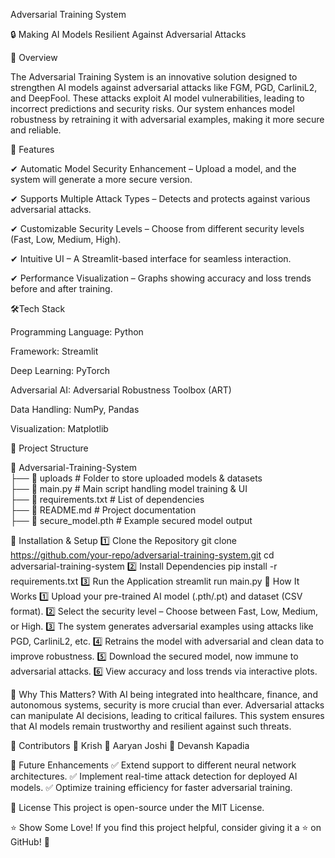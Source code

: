 
Adversarial Training System

🔒 Making AI Models Resilient Against Adversarial Attacks

📌 Overview

The Adversarial Training System is an innovative solution designed to strengthen AI models against adversarial attacks like FGM, PGD, CarliniL2, and DeepFool. These attacks exploit AI model vulnerabilities, leading to incorrect predictions and security risks. Our system enhances model robustness by retraining it with adversarial examples, making it more secure and reliable.

🚀 Features

✔ Automatic Model Security Enhancement – Upload a model, and the system will generate a more secure version.

✔ Supports Multiple Attack Types – Detects and protects against various adversarial attacks.

✔ Customizable Security Levels – Choose from different security levels (Fast, Low, Medium, High).

✔ Intuitive UI – A Streamlit-based interface for seamless interaction.

✔ Performance Visualization – Graphs showing accuracy and loss trends before and after training.


🛠Tech Stack

Programming Language: Python

Framework: Streamlit

Deep Learning: PyTorch

Adversarial AI: Adversarial Robustness Toolbox (ART)

Data Handling: NumPy, Pandas

Visualization: Matplotlib



📂 Project Structure

📂 Adversarial-Training-System  
 ├── 📂 uploads              # Folder to store uploaded models & datasets  
 ├── 📄 main.py              # Main script handling model training & UI  
 ├── 📄 requirements.txt     # List of dependencies  
 ├── 📄 README.md            # Project documentation  
 ├── 📄 secure_model.pth     # Example secured model output  
 
🔧 Installation & Setup
1️⃣ Clone the Repository
git clone https://github.com/your-repo/adversarial-training-system.git
cd adversarial-training-system
2️⃣ Install Dependencies
pip install -r requirements.txt
3️⃣ Run the Application
streamlit run main.py
🎯 How It Works
1️⃣ Upload your pre-trained AI model (.pth/.pt) and dataset (CSV format).
2️⃣ Select the security level – Choose between Fast, Low, Medium, or High.
3️⃣ The system generates adversarial examples using attacks like PGD, CarliniL2, etc.
4️⃣ Retrains the model with adversarial and clean data to improve robustness.
5️⃣ Download the secured model, now immune to adversarial attacks.
6️⃣ View accuracy and loss trends via interactive plots.

📌 Why This Matters?
With AI being integrated into healthcare, finance, and autonomous systems, security is more crucial than ever. Adversarial attacks can manipulate AI decisions, leading to critical failures. This system ensures that AI models remain trustworthy and resilient against such threats.

🤝 Contributors
👤 Krish
👤 Aaryan Joshi
👤 Devansh Kapadia

🌟 Future Enhancements
✅ Extend support to different neural network architectures.
✅ Implement real-time attack detection for deployed AI models.
✅ Optimize training efficiency for faster adversarial training.

📜 License
This project is open-source under the MIT License.

⭐ Show Some Love!
If you find this project helpful, consider giving it a ⭐ on GitHub! 🚀
